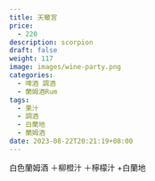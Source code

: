 ```yaml
---
title: 天蠍宮
price:
  - 220
description: scorpion
draft: false
weight: 117
image: images/wine-party.png
categories:
  - 啤酒 調酒
  - 蘭姆酒Rum
tags:
  - 果汁
  - 調酒
  - 白蘭地
  - 蘭姆酒
date: 2023-08-22T20:21:19+08:00
---
```

白色蘭姆酒 ＋柳橙汁 ＋檸檬汁 +白蘭地